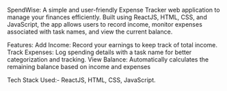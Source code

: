 SpendWise:
A simple and user-friendly Expense Tracker web application to manage your finances efficiently. Built using ReactJS, HTML, CSS, and JavaScript, the app allows users to record income, monitor expenses associated with task names, and view the current balance.

Features:
Add Income: Record your earnings to keep track of total income.
Track Expenses: Log spending details with a task name for better categorization and tracking.
View Balance: Automatically calculates the remaining balance based on income and expenses

Tech Stack Used:-
ReactJS,
HTML,
CSS,
JavaScript.

